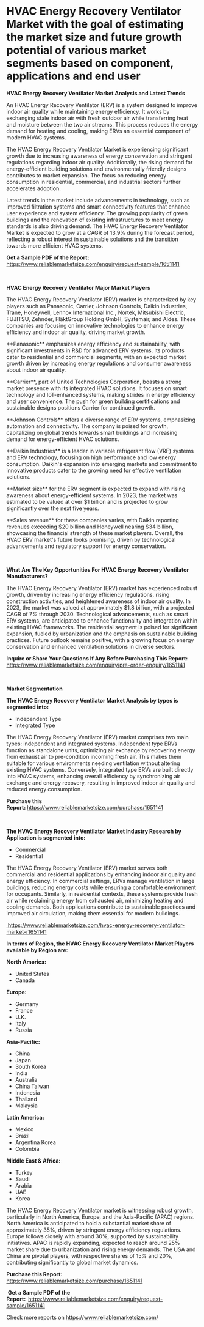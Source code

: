 <p><h1>HVAC Energy Recovery Ventilator Market with the goal of estimating the market size and future growth potential of various market segments based on component, applications and end user</h1></p><p><strong>HVAC Energy Recovery Ventilator Market Analysis and Latest Trends</strong></p>
<p><p>An HVAC Energy Recovery Ventilator (ERV) is a system designed to improve indoor air quality while maintaining energy efficiency. It works by exchanging stale indoor air with fresh outdoor air while transferring heat and moisture between the two air streams. This process reduces the energy demand for heating and cooling, making ERVs an essential component of modern HVAC systems.</p><p>The HVAC Energy Recovery Ventilator Market is experiencing significant growth due to increasing awareness of energy conservation and stringent regulations regarding indoor air quality. Additionally, the rising demand for energy-efficient building solutions and environmentally friendly designs contributes to market expansion. The focus on reducing energy consumption in residential, commercial, and industrial sectors further accelerates adoption.</p><p>Latest trends in the market include advancements in technology, such as improved filtration systems and smart connectivity features that enhance user experience and system efficiency. The growing popularity of green buildings and the renovation of existing infrastructures to meet energy standards is also driving demand. The HVAC Energy Recovery Ventilator Market is expected to grow at a CAGR of 13.9% during the forecast period, reflecting a robust interest in sustainable solutions and the transition towards more efficient HVAC systems.</p></p>
<p><strong>Get a Sample PDF of the Report:&nbsp;</strong> <a href="https://www.reliablemarketsize.com/enquiry/request-sample/1651141?utm_campaign=1197&utm_medium=2&utm_source=Github&utm_content=ia&utm_term=17022025&utm_id=hvac-energy-recovery-ventilator">https://www.reliablemarketsize.com/enquiry/request-sample/1651141</a></p>
<p>&nbsp;</p>
<p><strong>HVAC Energy Recovery Ventilator Major Market Players</strong></p>
<p><p>The HVAC Energy Recovery Ventilator (ERV) market is characterized by key players such as Panasonic, Carrier, Johnson Controls, Daikin Industries, Trane, Honeywell, Lennox International Inc., Nortek, Mitsubishi Electric, FUJITSU, Zehnder, FläktGroup Holding GmbH, Systemair, and Aldes. These companies are focusing on innovative technologies to enhance energy efficiency and indoor air quality, driving market growth.</p><p>**Panasonic** emphasizes energy efficiency and sustainability, with significant investments in R&D for advanced ERV systems. Its products cater to residential and commercial segments, with an expected market growth driven by increasing energy regulations and consumer awareness about indoor air quality. </p><p>**Carrier**, part of United Technologies Corporation, boasts a strong market presence with its integrated HVAC solutions. It focuses on smart technology and IoT-enhanced systems, making strides in energy efficiency and user convenience. The push for green building certifications and sustainable designs positions Carrier for continued growth.</p><p>**Johnson Controls** offers a diverse range of ERV systems, emphasizing automation and connectivity. The company is poised for growth, capitalizing on global trends towards smart buildings and increasing demand for energy-efficient HVAC solutions.</p><p>**Daikin Industries** is a leader in variable refrigerant flow (VRF) systems and ERV technology, focusing on high performance and low energy consumption. Daikin's expansion into emerging markets and commitment to innovative products cater to the growing need for effective ventilation solutions.</p><p>**Market size** for the ERV segment is expected to expand with rising awareness about energy-efficient systems. In 2023, the market was estimated to be valued at over $1 billion and is projected to grow significantly over the next five years.</p><p>**Sales revenue** for these companies varies, with Daikin reporting revenues exceeding $20 billion and Honeywell nearing $34 billion, showcasing the financial strength of these market players. Overall, the HVAC ERV market's future looks promising, driven by technological advancements and regulatory support for energy conservation.</p></p>
<p>&nbsp;</p>
<p><strong>What Are The Key Opportunities For HVAC Energy Recovery Ventilator Manufacturers?</strong></p>
<p><p>The HVAC Energy Recovery Ventilator (ERV) market has experienced robust growth, driven by increasing energy efficiency regulations, rising construction activities, and heightened awareness of indoor air quality. In 2023, the market was valued at approximately $1.8 billion, with a projected CAGR of 7% through 2030. Technological advancements, such as smart ERV systems, are anticipated to enhance functionality and integration within existing HVAC frameworks. The residential segment is poised for significant expansion, fueled by urbanization and the emphasis on sustainable building practices. Future outlook remains positive, with a growing focus on energy conservation and enhanced ventilation solutions in diverse sectors.</p></p>
<p><strong>Inquire or Share Your Questions If Any Before Purchasing This Report:</strong> <a href="https://www.reliablemarketsize.com/enquiry/pre-order-enquiry/1651141?utm_campaign=1197&utm_medium=2&utm_source=Github&utm_content=ia&utm_term=17022025&utm_id=hvac-energy-recovery-ventilator">https://www.reliablemarketsize.com/enquiry/pre-order-enquiry/1651141</a></p>
<p>&nbsp;</p>
<p><strong>Market Segmentation</strong></p>
<p><strong>The HVAC Energy Recovery Ventilator Market Analysis by types is segmented into:</strong></p>
<p><ul><li>Independent Type</li><li>Integrated Type</li></ul></p>
<p><p>The HVAC Energy Recovery Ventilator (ERV) market comprises two main types: independent and integrated systems. Independent type ERVs function as standalone units, optimizing air exchange by recovering energy from exhaust air to pre-condition incoming fresh air. This makes them suitable for various environments needing ventilation without altering existing HVAC systems. Conversely, integrated type ERVs are built directly into HVAC systems, enhancing overall efficiency by synchronizing air exchange and energy recovery, resulting in improved indoor air quality and reduced energy consumption.</p></p>
<p><strong>Purchase this Report:&nbsp;</strong><a href="https://www.reliablemarketsize.com/purchase/1651141?utm_campaign=1197&utm_medium=2&utm_source=Github&utm_content=ia&utm_term=17022025&utm_id=hvac-energy-recovery-ventilator">https://www.reliablemarketsize.com/purchase/1651141</a></p>
<p>&nbsp;</p>
<p><strong>The HVAC Energy Recovery Ventilator Market Industry Research by Application is segmented into:</strong></p>
<p><ul><li>Commercial</li><li>Residential</li></ul></p>
<p><p>The HVAC Energy Recovery Ventilator (ERV) market serves both commercial and residential applications by enhancing indoor air quality and energy efficiency. In commercial settings, ERVs manage ventilation in large buildings, reducing energy costs while ensuring a comfortable environment for occupants. Similarly, in residential contexts, these systems provide fresh air while reclaiming energy from exhausted air, minimizing heating and cooling demands. Both applications contribute to sustainable practices and improved air circulation, making them essential for modern buildings.</p></p>
<p><a href="https://www.reliablemarketsize.com/hvac-energy-recovery-ventilator-market-r1651141?utm_campaign=1197&utm_medium=2&utm_source=Github&utm_content=ia&utm_term=17022025&utm_id=hvac-energy-recovery-ventilator">&nbsp;https://www.reliablemarketsize.com/hvac-energy-recovery-ventilator-market-r1651141</a></p>
<p><strong>In terms of Region, the HVAC Energy Recovery Ventilator Market Players available by Region are:</strong></p>
<p>
    <p> <strong> North America: </strong>
        <ul>
            <li>United States</li>
            <li>Canada</li>
        </ul>
        </p> 
    <p> <strong> Europe: </strong>
        <ul>
            <li>Germany</li>
            <li>France</li>
            <li>U.K.</li>
            <li>Italy</li>
            <li>Russia</li>
        </ul>
        </p> 
    <p> <strong> Asia-Pacific: </strong>
        <ul>
            <li>China</li>
            <li>Japan</li>
            <li>South Korea</li>
            <li>India</li>
            <li>Australia</li>
            <li>China Taiwan</li>
            <li>Indonesia</li>
            <li>Thailand</li>
            <li>Malaysia</li>
        </ul>
        </p> 
    <p> <strong> Latin America: </strong>
        <ul>
            <li>Mexico</li>
            <li>Brazil</li>
            <li>Argentina Korea</li>
            <li>Colombia</li>
        </ul>
        </p> 
    <p> <strong> Middle East & Africa: </strong>
        <ul>
            <li>Turkey</li>
            <li>Saudi</li>
            <li>Arabia</li>
            <li>UAE</li>
            <li>Korea</li>
        </ul>
    </p>
    </p>
<p><p>The HVAC Energy Recovery Ventilator market is witnessing robust growth, particularly in North America, Europe, and the Asia-Pacific (APAC) regions. North America is anticipated to hold a substantial market share of approximately 35%, driven by stringent energy efficiency regulations. Europe follows closely with around 30%, supported by sustainability initiatives. APAC is rapidly expanding, expected to reach around 25% market share due to urbanization and rising energy demands. The USA and China are pivotal players, with respective shares of 15% and 20%, contributing significantly to global market dynamics.</p></p>
<p><strong>Purchase this Report: </strong><a href="https://www.reliablemarketsize.com/purchase/1651141?utm_campaign=1197&utm_medium=2&utm_source=Github&utm_content=ia&utm_term=17022025&utm_id=hvac-energy-recovery-ventilator">https://www.reliablemarketsize.com/purchase/1651141</a></p>
<p>&nbsp;<strong>Get a Sample PDF of the Report:&nbsp;&nbsp;</strong><a href="https://www.reliablemarketsize.com/enquiry/request-sample/1651141?utm_campaign=1197&utm_medium=2&utm_source=Github&utm_content=ia&utm_term=17022025&utm_id=hvac-energy-recovery-ventilator">https://www.reliablemarketsize.com/enquiry/request-sample/1651141</a></p>
<p><strong></strong></p>
<p>Check more reports on <a href="https://www.reliablemarketsize.com/?utm_campaign=1197&utm_medium=2&utm_source=Github&utm_content=ia&utm_term=17022025&utm_id=hvac-energy-recovery-ventilator">https://www.reliablemarketsize.com/</a></p>